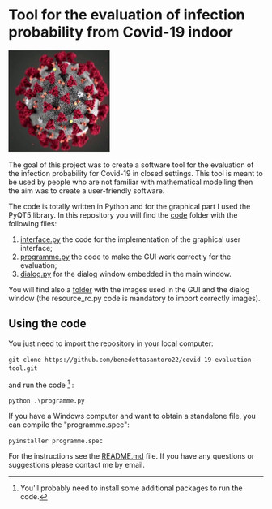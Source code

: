 
# Tool for the evaluation of infection probability from Covid-19 indoor
<img
  src="/code/IMMAGINI-GUI/corona-virus.jpg"
  alt="Alt text"
  title=""
  style="float right;width:200px;height:200px">


The goal of this project was to create a software tool
for the evaluation of the infection probability for Covid-19 in closed settings.
This tool is meant to be used by people who are not familiar with mathematical modelling then the aim
was to create a user-friendly software.

The code is totally written in Python and for the graphical part I used the PyQT5 library.
In this repository you will find the [code](code) folder with the following files:
1. [interface.py](code/interface.py) the code for the implementation of the graphical user interface;
2. [programme.py](code/programme.py) the code to make the GUI work correctly for the evaluation;
3. [dialog.py](code/dialog.py) for the dialog window embedded in the main window.

You will find also a [folder](code/IMMAGINI-GUI) with the images used in the GUI and the dialog window (the resource_rc.py code is mandatory to import correctly images).

## Using the code
You just need to import the repository in your local computer:

` git clone https://github.com/benedettasantoro22/covid-19-evaluation-tool.git `

and run the code [^1] :

` python .\programme.py `

If you have a Windows computer and want to obtain a standalone file, you can compile the "programme.spec":

`pyinstaller programme.spec  `                                   

For the instructions see the [README.md](code/README.md) file.
If you have any questions or suggestions please contact me by email.

 [^1]: You'll probably need to install some additional packages to run the code. 



